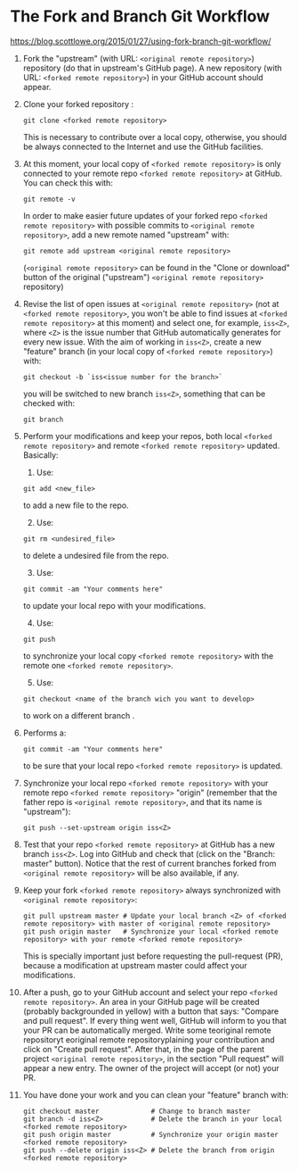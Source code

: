 # The Fork and Branch Git Workflow
https://blog.scottlowe.org/2015/01/27/using-fork-branch-git-workflow/

1. Fork the "upstream" (with URL: `<original remote repository>`) 
	 repository (do that in upstream's GitHub page).  A new repository 
	 (with URL: `<forked remote repository>`) in your GitHub account 
	 should appear.

2. Clone your forked repository <original remote repository>:
   ```
   git clone <forked remote repository>
   ```
   This is necessary to contribute over a local copy, otherwise, you
   should be always connected to the Internet and use the GitHub
   facilities.

3. At this moment, your local copy of `<forked remote repository>` is 
	 only connected to your remote repo `<forked remote repository>` 
     at GitHub. You can check this with:
   ```
   git remote -v
   ```
   In order to make easier future updates of your forked repo
   `<forked remote repository>` with possible commits to `<original remote repository>`,
   add a new remote named "upstream" with:
   ```
   git remote add upstream <original remote repository>
   ```
   (`<original remote repository>` can be found in the "Clone or download" button of the original ("upstream")
   `<original remote repository>` repository)

4. Revise the list of open issues at `<original remote repository>`
   (not at `<forked remote repository>`, you won't be able to find issues
   at `<forked remote repository>` at this moment) and select one, for
   example, `iss<Z>`, where `<Z>` is the issue number
   that GitHub automatically generates for every new issue. With the aim of
   working in `iss<Z>`, create a new "feature" branch (in your local copy of
   `<forked remote repository>`) with:
   ```
   git checkout -b `iss<issue number for the branch>`
   ```
   you will be switched to new branch `iss<Z>`, something that can be
   checked with:
   ```
   git branch
   ```
   
5. Perform your modifications and keep your repos, both local `<forked remote repository>` and
   remote `<forked remote repository>` updated. Basically:
   
   1. Use:
   ```
   git add <new_file>
   ```
   to add a new file to the repo.

   2. Use:
   ```
   git rm <undesired_file>
   ```
   to delete a undesired file from the repo.
	
   3. Use:
   ```
   git commit -am "Your comments here"
   ```
   to update your local repo with your modifications.

   4. Use:
   ```
   git push
   ```
   to synchronize your local copy `<forked remote repository>` with the remote
   one `<forked remote repository>`.

   5. Use:
   ```
   git checkout <name of the branch wich you want to develop>
   ```
   to work on a different branch <branch>.

6. Performs a:
   ```
   git commit -am "Your comments here"
   ```
   to be sure that your local repo `<forked remote repository>` is updated.

7. Synchronize your local repo `<forked remote repository>` with your remote
   repo `<forked remote repository>` "origin" (remember that the father repo
   is `<original remote repository>`, and that its name is "upstream"):
   ```
   git push --set-upstream origin iss<Z>
   ```
   
8. Test that your repo `<forked remote repository>` at GitHub has a new branch `iss<Z>`. Log
   into GitHub and check that (click on the "Branch: master"
   button). Notice that the rest of current branches forked from `<original remote repository>`
   will be also available, if any.

9. Keep your fork `<forked remote repository>` always synchronized with `<original remote repository>`:
   ```
   git pull upstream master # Update your local branch <Z> of <forked remote repository> with master of <original remote repository>
   git push origin master   # Synchronize your local <forked remote repository> with your remote <forked remote repository>
   ```
   This is specially important just before requesting the pull-request
   (PR), because a modification at upstream master could affect your
   modifications.

10. After a push, go to your GitHub account and select your repo `<forked remote repository>`. An area in your
    GitHub page will be created (probably backgrounded in yellow) with
    a button that says: "Compare and pull request". If every thing
    went well, GitHub will inform to you that your PR can be
    automatically merged. Write some teoriginal remote repositoryt eoriginal remote repositoryplaining your contribution
    and click on "Create pull request". After that, in the page of the
    parent project `<original remote repository>`, in the section "Pull request" will appear a
    new entry. The owner of the project will accept (or not) your PR.

11. You have done your work and you can clean your "feature" branch with:
	```
    git checkout master             # Change to branch master
    git branch -d iss<Z>            # Delete the branch in your local <forked remote repository>
    git push origin master          # Synchronize your origin master <forked remote repository>
    git push --delete origin iss<Z> # Delete the branch from origin <forked remote repository>
	```

